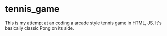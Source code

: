# tennis_game
This is my attempt at an coding a arcade style tennis game in HTML, JS. It's basically classic Pong on its side.
